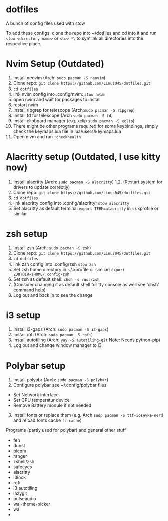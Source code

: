 # dotfiles
A bunch of config files used with stow

To add these configs, clone the repo into ~/dotfiles and cd into it and run `stow <directory name>` or `stow *\` to symlink all directories into the respective place.

# Nvim Setup (Outdated)
1. Install neovim (Arch: `sudo pacman -S neovim`)
2. Clone repo: `git clone https://github.com/Linus045/dotfiles.git`
3. `cd dotfiles`
4. link nvim config into .config/nvim: `stow nvim` 
5. open nvim and wait for packages to install
6. restart nvim
7. Install ripgrep for telescope (Arch:`sudo pacman -S ripgrep`)
8. Install fd for telescope (Arch `sudo pacman -S fd`)
9. Install clipboard manager (e.g. xclip `sudo pacman -S xclip`)
10. There might be other programs required for some keybindings, simply check the keymaps.lua file in lua/users/keymaps.lua
11. Open nivm and run `:checkhealth`

# Alacritty setup (Outdated, I use kitty now)
1. Install alacritty (Arch: `sudo pacman -S alacritty`)
1.2. (Restart system for drivers to update correctly)
2. Clone repo: `git clone https://github.com/Linus045/dotfiles.git`
3. `cd dotfiles`
4. link alacritty config into .config/alacritty: `stow alacritty`
5. Set alacritty as default terminal `export TERM=alacritty` in ~/.xprofile or similar

# zsh setup
1. Install zsh (Arch: `sudo pacman -S zsh`)
2. Clone repo: `git clone https://github.com/Linus045/dotfiles.git`
3. `cd dotfiles`
4. link zsh config into .config/zsh `stow zsh`
5. Set zsh home directory in ~/.xprofile or similar: `export ZDOTDIR=$HOME/.config/zsh`
6. Set zsh as default shell: `chsh -s /usr/zsh`
7. (Consider changing it as default shell for tty console as well see 'chsh' command help)
8. Log out and back in to see the change

# i3 setup
1. Install i3-gaps (Arch: `sudo pacman -S i3-gaps`)
2. Install rofi (Arch: `sudo pacman -S rofi`)
3. Install autotiling (Arch: `yay -S autotiling-git` Note: Needs python-pip)
4. Log out and change window manager to i3

# Polybar setup
1. Install polyabr (Arch: `sudo pacman -S polybar`)
2. Configure polybar see ~/.config/polybar files
  - Set Network interface
  - Set CPU temperatur device
  - Remove Battery module if not needed
3. Install fonts or replace them (e.g. Arch `sudp pacman -S ttf-iosevka-nerd` and reload fonts cache `fs-cache`)

Programs (partly used for polybar) and general other stuff
  - feh
  - dunst
  - picom
  - ranger
  - zshell/zsh
  - safeeyes
  - alacritty
  - i3lock
  - rofi
  - i3 autotiling
  - lazygit
  - pulseaudio
  - wal-theme-picker
  - wal
  - 

